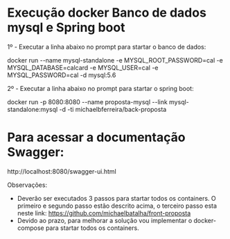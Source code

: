 # Execução docker Banco de dados mysql e Spring boot

1º - Executar a linha abaixo no prompt para startar o banco de dados:

docker run --name mysql-standalone -e MYSQL_ROOT_PASSWORD=cal -e MYSQL_DATABASE=calcard -e MYSQL_USER=cal -e MYSQL_PASSWORD=cal -d mysql:5.6

2º - Executar a linha abaixo no prompt para startar o spring boot:

docker run -p 8080:8080 --name proposta-mysql --link mysql-standalone:mysql -d -ti michaelbferreira/back-proposta


# Para acessar a documentação Swagger:

http://localhost:8080/swagger-ui.html



Observações:
- Deverão ser executados 3 passos para startar todos os containers. O primeiro e segundo passo estão descrito acima, o terceiro passo esta neste link: https://github.com/michaelbatalha/front-proposta
- Devido ao prazo, para melhorar a solução vou implementar o docker-compose para startar todos os containers.
